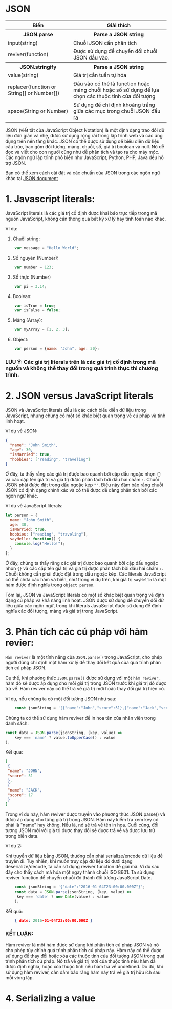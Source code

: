 # JSON

<table>
    <thead>
        <tr>
            <th>Biến</th>        
            <th>Giải thích</th>
        </tr>
    </thead>
    <tbody>
        <tr>
            <th>JSON.parse</th>
            <th>Parse a JSON string</th>
        </tr>
        <tr>
            <td>input(string)</td>
            <td>Chuỗi JSON cần phân tích</td>
        </tr>
        <tr>
            <td>reviver(function)</td>
            <td>Được sử dụng để chuyển đổi chuỗi JSON đầu vào.</td>
        </tr>
        <tr>
            <th>JSON.stringify</th>
            <th>Parse a JSON string</th>
        </tr>
        <tr>
            <td>value(string)</td>
            <td>Giá trị cần tuần tự hóa</td>
        </tr>
        <tr>
            <td>replacer(function or String[] or Number[])</td>
            <td>Đầu vào có thể là function hoặc mảng chuỗi hoặc số sử dụng để lựa chọn các thuộc tính của đối tượng</td>
        </tr>
        <tr>
            <td>space(String or Number)</td>
            <td>Sử dụng để chỉ định khoảng trắng giữa các mục trong chuỗi JSON đầu ra</td>
        </tr>
    </tbody>
</table>

JSON (viết tắt của JavaScript Object Notation) là một định dạng trao đổi dữ liệu đơn giản và nhẹ, được sử dụng rộng rãi trong lập trình web và các ứng dụng trên nền tảng khác. JSON có thể được sử dụng để biểu diễn dữ liệu cấu trúc, bao gồm đối tượng, mảng, chuỗi, số, giá trị boolean và null. Nó dễ đọc và viết cho con người cũng như dễ phân tích và tạo ra cho máy móc. Các ngôn ngữ lập trình phổ biến như JavaScript, Python, PHP, Java đều hỗ trợ JSON.

Bạn có thể xem cách cài đặt và các chuẩn của JSON trong các ngôn ngữ khác tại [JSON document](json.org)

# 1. Javascript literals:
JavaScript literals là các giá trị cố định được khai báo trực tiếp trong mã nguồn JavaScript, không cần thông qua bất kỳ xử lý hay tính toán nào khác.

Ví dụ: 
1. Chuỗi string:
```javascript
    var message = "Hello World";
```

2. Số nguyên (Number):
```javascript
    var number = 123;
```

3. Số thực (Number)
```javascript
    var pi = 3.14;
```
4. Boolean:
```javascript
    var isTrue = true;
    var isFalse = false;

```
5. Mảng (Array):
```javascript
    var myArray = [1, 2, 3];
```
6. Object:
```javascript
    var person = {name: "John", age: 30};
```
### LƯU Ý: Các giá trị literals trên là các giá trị cố định trong mã nguồn và không thể thay đổi trong quá trình thực thi chương trình.

# 2. JSON versus JavaScript literals

JSON và JavaScript literals đều là các cách biểu diễn dữ liệu trong JavaScript, nhưng chúng có một số khác biệt quan trọng về cú pháp và tính linh hoạt.

Ví dụ về JSON:
```json
{
  "name": "John Smith",
  "age": 30,
  "isMarried": true,
  "hobbies": ["reading", "traveling"]
}
```

Ở đây, ta thấy rằng các giá trị được bao quanh bởi cặp dấu ngoặc nhọn `{}` và các cặp tên giá trị và giá trị được phân tách bởi dấu hai chấm `:`. Chuỗi JSON phải được đặt trong dấu ngoặc kép `""`. Điều này đảm bảo rằng chuỗi JSON có định dạng chính xác và có thể được dễ dàng phân tích bởi các ngôn ngữ khác.

Ví dụ về JavaScript literals:
```javascript
let person = {
  name: "John Smith",
  age: 30,
  isMarried: true,
  hobbies: ["reading", "traveling"],
  sayHello: function() {
    console.log("Hello!");
  }
};

```

Ở đây, chúng ta thấy rằng các giá trị được bao quanh bởi cặp dấu ngoặc nhọn `{}` và các cặp tên giá trị và giá trị được phân tách bởi dấu hai chấm `:`. Chuỗi không cần phải được đặt trong dấu ngoặc kép. Các literals JavaScript có thể chứa các hàm và biến, như trong ví dụ trên, khi giá trị `sayHello` là một hàm được định nghĩa trong `object person`.

Tóm lại, JSON và JavaScript literals có một số khác biệt quan trọng về định dạng cú pháp và khả năng linh hoạt. JSON được sử dụng để chuyển đổi dữ liệu giữa các ngôn ngữ, trong khi literals JavaScript được sử dụng để định nghĩa các đối tượng, mảng và giá trị trong JavaScript.

# 3. Phân tích các cú pháp với hàm revier:

`Hàm reviver` là một tính năng của `JSON.parse()` trong JavaScript, cho phép người dùng chỉ định một hàm xử lý để thay đổi kết quả của quá trình phân tích cú pháp JSON.

Cụ thể, khi phương thức `JSON.parse()` được sử dụng với một `hàm reviver`, hàm đó sẽ được áp dụng cho mỗi giá trị trong JSON trước khi giá trị đó được trả về. Hàm reviver này có thể trả về giá trị mới hoặc thay đổi giá trị hiện có.

Ví dụ, nếu chúng ta có một đối tượng JSON như sau:

```javascript
    const jsonString = '[{"name":"John","score":51},{"name":"Jack","score":17}]';
```

Chúng ta có thể sử dụng hàm reviver để in hoa tên của nhân viên trong danh sách:

```javascript
const data = JSON.parse(jsonString, (key, value) =>
    key === 'name' ? value.toUpperCase() : value
);

```

Kết quả:

```json
[
 {
 "name": "JOHN",
 "score": 51
 },
 {
 "name": "JACK",
 "score": 17
 }
]
```

Trong ví dụ này, hàm reviver được truyền vào phương thức JSON.parse() và được áp dụng cho từng giá trị trong JSON. Hàm này kiểm tra xem key có phải là "name" hay không. Nếu là, nó sẽ trả về tên in hoa. Cuối cùng, đối tượng JSON mới với giá trị được thay đổi sẽ được trả về và được lưu trữ trong biến data.

Ví dụ 2:

Khi truyền dữ liệu bằng JSON, thường cần phải serialize/encode dữ liệu để truyền đi. Tuy nhiên, khi muốn truy cập dữ liệu đó dưới dạng deserialize/decode, ta cần sử dụng reviver function để giải mã. Ví dụ sau đây cho thấy cách mã hóa một ngày thành chuỗi ISO 8601. Ta sử dụng reviver function để chuyển chuỗi đó thành đối tượng JavaScript Date.

```javascript
    const jsonString = '{"date":"2016-01-04T23:00:00.000Z"}';
    const data = JSON.parse(jsonString, (key, value) =>
     key === 'date' ? new Date(value) : value
    );
```

Kết quả:

```json
    { date: 2016-01-04T23:00:00.000Z }
```

**<h3>KẾT LUẬN:</h4>** Hàm reviver là một hàm được sử dụng khi phân tích cú pháp JSON và nó cho phép tùy chỉnh quá trình phân tích cú pháp này. Hàm này có thể được sử dụng để thay đổi hoặc xóa các thuộc tính của đối tượng JSON trong quá trình phân tích cú pháp. Nó trả về giá trị mới của thuộc tính nếu hàm đã được định nghĩa, hoặc xóa thuộc tính nếu hàm trả về undefined. Do đó, khi sử dụng hàm reviver, cần đảm bảo rằng hàm này trả về giá trị hữu ích sau mỗi vòng lặp.

# 4.  Serializing a value